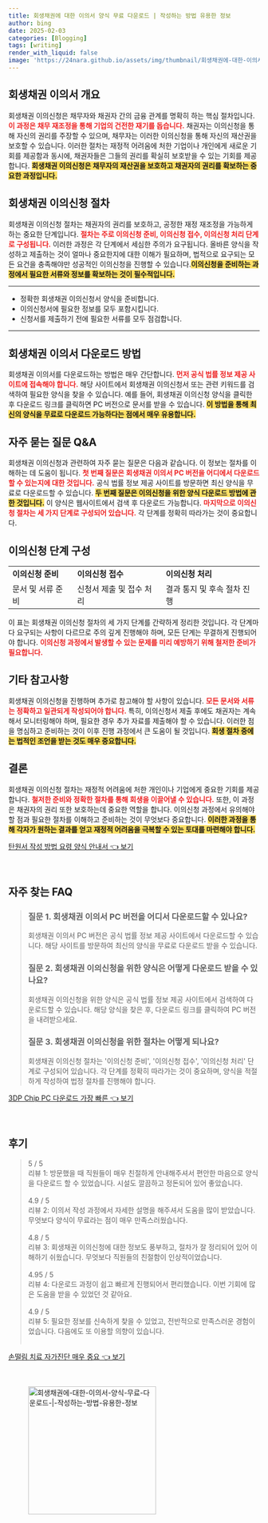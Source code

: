 ```yaml
---
title: 회생채권에 대한 이의서 양식 무료 다운로드 | 작성하는 방법 유용한 정보
author: bing
date: 2025-02-03
categories: [Blogging]
tags: [writing]
render_with_liquid: false
image: 'https://24nara.github.io/assets/img/thumbnail/회생채권에-대한-이의서-양식-무료-다운로드-|-작성하는-방법-유용한-정보.webp'
---
```

<h2 id='회생채권-이의서-개요'>회생채권 이의서 개요</h2>

<p>회생채권 이의신청은 채무자와 채권자 간의 금융 관계를 명확히 하는 핵심 절차입니다. <b><span style="color: #ee2323;">이 과정은 채무 재조정을 통해 기업의 건전한 재기를 돕습니다.</span></b> 채권자는 이의신청을 통해 자신의 권리를 주장할 수 있으며, 채무자는 이러한 이의신청을 통해 자신의 재산권을 보호할 수 있습니다. 이러한 절차는 재정적 어려움에 처한 기업이나 개인에게 새로운 기회를 제공함과 동시에, 채권자들은 그들의 권리를 확실히 보호받을 수 있는 기회를 제공합니다. <b><span style="background-color: #ffe066;">회생채권 이의신청은 채무자의 재산권을 보호하고 채권자의 권리를 확보하는 중요한 과정입니다.</span></b></p>

<h2 id='회생채권-이의신청-절차'>회생채권 이의신청 절차</h2>

<p>회생채권 이의신청 절차는 채권자의 권리를 보호하고, 공정한 재정 재조정을 가능하게 하는 중요한 단계입니다. <b><span style="color: #ee2323;">절차는 주로 이의신청 준비, 이의신청 접수, 이의신청 처리 단계로 구성됩니다.</span></b> 이러한 과정은 각 단계에서 세심한 주의가 요구됩니다. 올바른 양식을 작성하고 제출하는 것이 얼마나 중요한지에 대한 이해가 필요하며, 법적으로 요구되는 모든 요건을 충족해야만 성공적인 이의신청을 진행할 수 있습니다.<b><span style="background-color: #ffe066;">이의신청을 준비하는 과정에서 필요한 서류와 정보를 확보하는 것이 필수적입니다.</span></b></p>

<hr />

<ul>
    <li>정확한 회생채권 이의신청서 양식을 준비합니다.</li>
    <li>이의신청서에 필요한 정보를 모두 포함시킵니다.</li>
    <li>신청서를 제출하기 전에 필요한 서류를 모두 점검합니다.</li>
</ul>

<hr />

<h2 id='회생채권-이의서-다운로드-방법'>회생채권 이의서 다운로드 방법</h2>

<p>회생채권 이의서를 다운로드하는 방법은 매우 간단합니다. <b><span style="color: #ee2323;">먼저 공식 법률 정보 제공 사이트에 접속해야 합니다.</span></b> 해당 사이트에서 회생채권 이의신청서 또는 관련 키워드를 검색하여 필요한 양식을 찾을 수 있습니다. 예를 들어, 회생채권 이의신청 양식을 클릭한 후 다운로드 링크를 클릭하면 PC 버전으로 문서를 받을 수 있습니다. <b><span style="background-color: #ffe066;">이 방법을 통해 최신의 양식을 무료로 다운로드 가능하다는 점에서 매우 유용합니다.</span></b></p>

<h2 id='자주-묻는-질문-QNA'>자주 묻는 질문 Q&A</h2>

<p>회생채권 이의신청과 관련하여 자주 묻는 질문은 다음과 같습니다. 이 정보는 절차를 이해하는 데 도움이 됩니다. <b><span style="color: #ee2323;">첫 번째 질문은 회생채권 이의서 PC 버전을 어디에서 다운로드할 수 있는지에 대한 것입니다.</span></b> 공식 법률 정보 제공 사이트를 방문하면 최신 양식을 무료로 다운로드할 수 있습니다. <b><span style="background-color: #ffe066;">두 번째 질문은 이의신청을 위한 양식 다운로드 방법에 관한 것입니다.</span></b> 이 양식은 웹사이트에서 검색 후 다운로드 가능합니다. <b><span style="color: #ee2323;">마지막으로 이의신청 절차는 세 가지 단계로 구성되어 있습니다.</span></b> 각 단계를 정확히 따라가는 것이 중요합니다.</p>

<h2 id='이의신청-단계-구성'>이의신청 단계 구성</h2>

<table>
    <tr>
        <td><b>이의신청 준비</b></td>
        <td><b>이의신청 접수</b></td>
        <td><b>이의신청 처리</b></td>
    </tr>
    <tr>
        <td>문서 및 서류 준비</td>
        <td>신청서 제출 및 접수 처리</td>
        <td>결과 통지 및 후속 절차 진행</td>
    </tr>
</table>

<p>이 표는 회생채권 이의신청 절차의 세 가지 단계를 간략하게 정리한 것입니다. 각 단계마다 요구되는 사항이 다르므로 주의 깊게 진행해야 하며, 모든 단계는 무결하게 진행되어야 합니다. <b><span style="color: #ee2323;">이의신청 과정에서 발생할 수 있는 문제를 미리 예방하기 위해 철저한 준비가 필요합니다.</span></b></p>

<h2 id='기타-참고사항'>기타 참고사항</h2>

<p>회생채권 이의신청을 진행하며 추가로 참고해야 할 사항이 있습니다. <b><span style="color: #ee2323;">모든 문서와 서류는 정확하고 일관되게 작성되어야 합니다.</span></b> 특히, 이의신청서 제출 후에도 채권자는 계속해서 모니터링해야 하며, 필요한 경우 추가 자료를 제출해야 할 수 있습니다. 이러한 점을 명심하고 준비하는 것이 이후 진행 과정에서 큰 도움이 될 것입니다. <b><span style="background-color: #ffe066;">회생 절차 중에는 법적인 조언을 받는 것도 매우 중요합니다.</span></b></p>

<h2 id='결론'>결론</h2>

<p>회생채권 이의신청 절차는 재정적 어려움에 처한 개인이나 기업에게 중요한 기회를 제공합니다. <b><span style="color: #ee2323;">철저한 준비와 정확한 절차를 통해 회생을 이끌어낼 수 있습니다.</span></b> 또한, 이 과정은 채권자의 권리 또한 보호하는데 중요한 역할을 합니다. 이의신청 과정에서 유의해야 할 점과 필요한 절차를 이해하고 준비하는 것이 무엇보다 중요합니다. <b><span style="background-color: #ffe066;">이러한 과정을 통해 각자가 원하는 결과를 얻고 재정적 어려움을 극복할 수 있는 토대를 마련해야 합니다.</span></b></p>
<p><a class="click-button" title="탄원서 작성 방법 요령 양식 안내서" href="https://24nara.github.io/posts/%ED%83%84%EC%9B%90%EC%84%9C-%EC%9E%91%EC%84%B1-%EB%B0%A9%EB%B2%95-%EC%9A%94%EB%A0%B9-%EC%96%91%EC%8B%9D-%EC%95%88%EB%82%B4%EC%84%9C/" rel="dofollow">탄원서 작성 방법 요령 양식 안내서 👈 보기</a></p><br>
<h2 id='자주_찾는_FAQ'>자주 찾는 FAQ</h2>
<div itemscope="" itemtype="https://schema.org/FAQPage"> 
<blockquote> 
<div itemscope="" itemprop="mainEntity" itemtype="https://schema.org/Question"> 
<h3 itemprop="name">질문 1. 회생채권 이의서 PC 버전을 어디서 다운로드할 수 있나요?</h3> 
<div itemscope="" itemprop="acceptedAnswer" itemtype="https://schema.org/Answer"> 
<span itemprop="text"> 
<p>회생채권 이의서 PC 버전은 공식 법률 정보 제공 사이트에서 다운로드할 수 있습니다. 해당 사이트를 방문하여 최신의 양식을 무료로 다운로드 받을 수 있습니다.</p> 
</span> 
</div> 
</div> 

<div itemscope="" itemprop="mainEntity" itemtype="https://schema.org/Question"> 
<h3 itemprop="name">질문 2. 회생채권 이의신청을 위한 양식은 어떻게 다운로드 받을 수 있나요?</h3> 
<div itemscope="" itemprop="acceptedAnswer" itemtype="https://schema.org/Answer"> 
<span itemprop="text"> 
<p>회생채권 이의신청을 위한 양식은 공식 법률 정보 제공 사이트에서 검색하여 다운로드할 수 있습니다. 해당 양식을 찾은 후, 다운로드 링크를 클릭하여 PC 버전을 내려받으세요.</p> 
</span> 
</div> 
</div> 

<div itemscope="" itemprop="mainEntity" itemtype="https://schema.org/Question"> 
<h3 itemprop="name">질문 3. 회생채권 이의신청을 위한 절차는 어떻게 되나요?</h3> 
<div itemscope="" itemprop="acceptedAnswer" itemtype="https://schema.org/Answer"> 
<span itemprop="text"> 
<p>회생채권 이의신청 절차는 '이의신청 준비', '이의신청 접수', '이의신청 처리' 단계로 구성되어 있습니다. 각 단계를 정확히 따라가는 것이 중요하며, 양식을 적절하게 작성하여 법정 절차를 진행해야 합니다.</p> 
</span> 
</div> 
</div> 

</blockquote> 
</div>
<p><a class="click-button" title="3DP Chip PC 다운로드 가장 빠른" href="https://24nara.github.io/posts/3DP-Chip-PC-%EB%8B%A4%EC%9A%B4%EB%A1%9C%EB%93%9C-%EA%B0%80%EC%9E%A5-%EB%B9%A0%EB%A5%B8/" rel="dofollow">3DP Chip PC 다운로드 가장 빠른 👈 보기</a></p><br>
<h2 id='후기'>후기</h2>
<div itemscope itemtype="https://schema.org/Product">
  <blockquote>
  <div itemprop="review" itemscope itemtype="https://schema.org/Review">
      <div itemprop="reviewRating" itemscope itemtype="https://schema.org/Rating"> <span itemprop="ratingValue">5</span> / <span itemprop="bestRating">5</span> </div>
      <span itemprop="reviewBody">리뷰 1: 방문했을 때 직원들이 매우 친절하게 안내해주셔서 편안한 마음으로 양식을 다운로드 할 수 있었습니다. 시설도 깔끔하고 정돈되어 있어 좋았습니다.</span>
  </div>
  <br>
  <div itemprop="review" itemscope itemtype="https://schema.org/Review">
      <div itemprop="reviewRating" itemscope itemtype="https://schema.org/Rating"> <span itemprop="ratingValue">4.9</span> / <span itemprop="bestRating">5</span> </div>
      <span itemprop="reviewBody">리뷰 2: 이의서 작성 과정에서 자세한 설명을 해주셔서 도움을 많이 받았습니다. 무엇보다 양식이 무료라는 점이 매우 만족스러웠습니다.</span>
  </div>
  <br>
  <div itemprop="review" itemscope itemtype="https://schema.org/Review">
      <div itemprop="reviewRating" itemscope itemtype="https://schema.org/Rating"> <span itemprop="ratingValue">4.8</span> / <span itemprop="bestRating">5</span> </div>
      <span itemprop="reviewBody">리뷰 3: 회생채권 이의신청에 대한 정보도 풍부하고, 절차가 잘 정리되어 있어 이해하기 쉬웠습니다. 무엇보다 직원들의 친절함이 인상적이었습니다.</span>
  </div>
  <br>
  <div itemprop="review" itemscope itemtype="https://schema.org/Review">
      <div itemprop="reviewRating" itemscope itemtype="https://schema.org/Rating"> <span itemprop="ratingValue">4.95</span> / <span itemprop="bestRating">5</span> </div>
      <span itemprop="reviewBody">리뷰 4: 다운로드 과정이 쉽고 빠르게 진행되어서 편리했습니다. 이번 기회에 많은 도움을 받을 수 있었던 것 같아요.</span>
  </div>
  <br>
  <div itemprop="review" itemscope itemtype="https://schema.org/Review">
      <div itemprop="reviewRating" itemscope itemtype="https://schema.org/Rating"> <span itemprop="ratingValue">4.9</span> / <span itemprop="bestRating">5</span> </div>
      <span itemprop="reviewBody">리뷰 5: 필요한 정보를 신속하게 찾을 수 있었고, 전반적으로 만족스러운 경험이었습니다. 다음에도 또 이용할 의향이 있습니다.</span>
  </div>
  <br>
  </blockquote>
</div>
<p><a class="click-button" title="손떨림 치료 자가진단 매우 중요" href="https://24nara.github.io/posts/%EC%86%90%EB%96%A8%EB%A6%BC-%EC%B9%98%EB%A3%8C-%EC%9E%90%EA%B0%80%EC%A7%84%EB%8B%A8-%EB%A7%A4%EC%9A%B0-%EC%A4%91%EC%9A%94/" rel="dofollow">손떨림 치료 자가진단 매우 중요 👈 보기</a></p><br>
<figure class="image"><img src="https://24nara.github.io/assets/img/thumbnail/회생채권에-대한-이의서-양식-무료-다운로드-|-작성하는-방법-유용한-정보.webp" alt="회생채권에-대한-이의서-양식-무료-다운로드-|-작성하는-방법-유용한-정보" width="256" height="256"></figure>